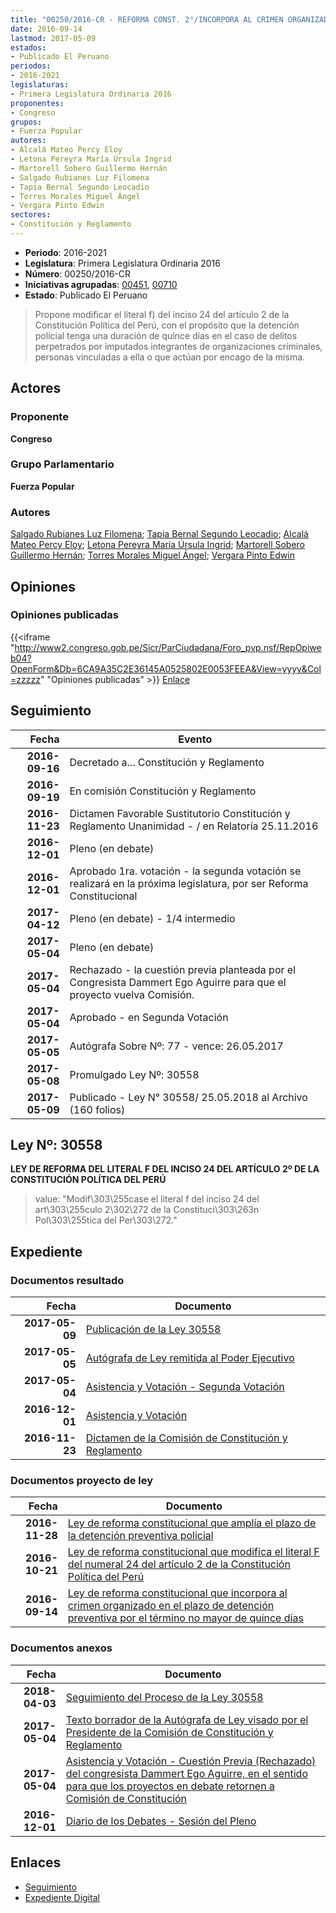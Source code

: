 ```yaml
---
title: "00250/2016-CR - REFORMA CONST. 2°/INCORPORA AL CRIMEN ORGANIZADO EN EL PLAZO DE DETENCIÓN PREVENTIVA POR EL TÉRMINO NO MAYOR DE QUINCE DÍAS"
date: 2016-09-14
lastmod: 2017-05-09
estados:
- Publicado El Peruano
periodos:
- 2016-2021
legislaturas:
- Primera Legislatura Ordinaria 2016
proponentes:
- Congreso
grupos:
- Fuerza Popular
autores:
- Alcalá Mateo Percy Eloy
- Letona Pereyra María Úrsula Ingrid
- Martorell Sobero Guillermo Hernán
- Salgado Rubianes Luz Filomena
- Tapia Bernal Segundo Leocadio
- Torres Morales Miguel Ángel
- Vergara Pinto Edwin
sectores:
- Constitución y Reglamento
---
```

- **Periodo**: 2016-2021
- **Legislatura**: Primera Legislatura Ordinaria 2016
- **Número**: 00250/2016-CR
- **Iniciativas agrupadas**: [00451](../../00400/00451), [00710](../../00700/00710)
- **Estado**: Publicado El Peruano

> Propone modificar el literal f) del inciso 24 del artículo 2 de la Constitución Política del Perú, con el propósito que la detención policial tenga una duración de quince días en el caso de delitos perpetrados por imputados integrantes de organizaciones criminales, personas vinculadas a ella o que actúan por encago de la misma.


## Actores

### Proponente

**Congreso**

### Grupo Parlamentario

**Fuerza Popular**

### Autores

[Salgado Rubianes Luz Filomena](mailto:mailto:lsalgado@congreso.gob.pe); [Tapia Bernal Segundo Leocadio](mailto:mailto:stapia@congreso.gob.pe); [Alcalá Mateo Percy Eloy](mailto:mailto:palcala@congreso.gob.pe); [Letona Pereyra María Úrsula Ingrid](mailto:mailto:mletona@congreso.gob.pe); [Martorell Sobero Guillermo Hernán](mailto:mailto:gmartorell@congreso.gob.pe); [Torres Morales Miguel Ángel](mailto:mailto:mtorresm@congreso.gob.pe); [Vergara Pinto Edwin](mailto:mailto:evergara@congreso.gob.pe)

## Opiniones

### Opiniones publicadas

{{<iframe "http://www2.congreso.gob.pe/Sicr/ParCiudadana/Foro_pvp.nsf/RepOpiweb04?OpenForm&Db=6CA9A35C2E36145A0525802E0053FEEA&View=yyyy&Col=zzzzz" "Opiniones publicadas" >}}
[Enlace](http://www2.congreso.gob.pe/Sicr/ParCiudadana/Foro_pvp.nsf/RepOpiweb04?OpenForm&Db=6CA9A35C2E36145A0525802E0053FEEA&View=yyyy&Col=zzzzz)


## Seguimiento

| Fecha | Evento |
|------:|--------|
| **2016-09-16** | Decretado a... Constitución y Reglamento |
| **2016-09-19** | En comisión Constitución y Reglamento |
| **2016-11-23** | Dictamen Favorable Sustitutorio Constitución y Reglamento Unanimidad - / en Relatoría 25.11.2016 |
| **2016-12-01** | Pleno (en debate) |
| **2016-12-01** | Aprobado 1ra. votación - la segunda votación se realizará en la próxima legislatura, por ser Reforma Constitucional |
| **2017-04-12** | Pleno (en debate) - 1/4 intermedio |
| **2017-05-04** | Pleno (en debate) |
| **2017-05-04** | Rechazado - la cuestión previa planteada por el Congresista Dammert Ego Aguirre para que el proyecto vuelva Comisión. |
| **2017-05-04** | Aprobado - en Segunda Votación |
| **2017-05-05** | Autógrafa Sobre Nº: 77 - vence: 26.05.2017 |
| **2017-05-08** | Promulgado Ley Nº: 30558 |
| **2017-05-09** | Publicado - Ley N° 30558/ 25.05.2018 al Archivo (160 folios) |

## Ley Nº: 30558

**LEY DE REFORMA DEL LITERAL F DEL INCISO 24 DEL ARTÍCULO 2º DE LA CONSTITUCIÓN POLÍTICA DEL PERÚ**

> value: "Modif\303\255case el literal f del inciso 24 del art\303\255culo 2\302\272 de la Constituci\303\263n Pol\303\255tica del Per\303\272."


## Expediente

### Documentos resultado

| Fecha | Documento |
|------:|-----------|
| **2017-05-09** | [Publicación de la Ley 30558](http://www.leyes.congreso.gob.pe/Documentos/2016_2021/ADLP/Normas_Legales/30558-LEY.pdf) |
| **2017-05-05** | [Autógrafa de Ley remitida al Poder Ejecutivo](http://www.leyes.congreso.gob.pe/Documentos/2016_2021/Autografas/Ley_y_de_Resolucion_Legislativa/AU0025020170505..pdf) |
| **2017-05-04** | [Asistencia y Votación - Segunda Votación](http://www.leyes.congreso.gob.pe/Documentos/2016_2021/Asistencia_y_Votacion/Proyectos_de_Ley/Exoneracion_de_Segunda_Votacion/ESV0025020170504.pdf) |
| **2016-12-01** | [Asistencia y Votación](http://www.leyes.congreso.gob.pe/Documentos/2016_2021/Asistencia_y_Votacion/Proyectos_de_Ley/AV0025020161201..pdf) |
| **2016-11-23** | [Dictamen de la Comisión de Constitución y Reglamento](http://www.leyes.congreso.gob.pe/Documentos/2016_2021/Dictamenes/Proyectos_de_Ley/00250DC04MAY20161123.pdf) |

### Documentos proyecto de ley

| Fecha | Documento |
|------:|-----------|
| **2016-11-28** | [Ley de reforma constitucional que amplía el plazo de la detención preventiva policial](http://www.leyes.congreso.gob.pe/Documentos/2016_2021/Proyectos_de_Ley_y_de_Resoluciones_Legislativas/PL0071020161128...pdf) |
| **2016-10-21** | [Ley de reforma constitucional que modifica el literal F del numeral 24 del artículo 2 de la Constitución Política del Perú](http://www.leyes.congreso.gob.pe/Documentos/2016_2021/Proyectos_de_Ley_y_de_Resoluciones_Legislativas/PL0045120161021..pdf) |
| **2016-09-14** | [Ley de reforma constitucional que incorpora al crimen organizado en el plazo de detención preventiva por el término no mayor de quince días](http://www.leyes.congreso.gob.pe/Documentos/2016_2021/Proyectos_de_Ley_y_de_Resoluciones_Legislativas/PL0024920160913.pdf) |

### Documentos anexos

| Fecha | Documento |
|------:|-----------|
| **2018-04-03** | [Seguimiento del Proceso de la Ley 30558](http://www.leyes.congreso.gob.pe/Documentos/2016_2021/Seguimiento_de_Proyectos_de_Ley/00250PL20180403.pdf) |
| **2017-05-04** | [Texto borrador de la Autógrafa de Ley visado por el Presidente de la Comisión de Constitución y Reglamento](http://www.leyes.congreso.gob.pe/Documentos/2016_2021/Texto_Borrador_de_Autografa/BAU0025020170504.pdf) |
| **2017-05-04** | [Asistencia y Votación - Cuestión Previa (Rechazado) del congresista Dammert Ego Aguirre, en el sentido para que los proyectos en debate retornen a Comisión de Constitución](http://www.leyes.congreso.gob.pe/Documentos/2016_2021/Asistencia_y_Votacion/Proyectos_de_Ley/AVCP0025020170504.pdf) |
| **2016-12-01** | [Diario de los Debates - Sesión del Pleno](http://www.leyes.congreso.gob.pe/Documentos/2016_2021/ADLP/Diario_Debates/30558_DD.pdf) |

## Enlaces

- [Seguimiento](http://www2.congreso.gob.pe/Sicr/TraDocEstProc/CLProLey2016.nsf/f7fff46988ca05b1052578e100829cc7/e7c19dbf0de86db80525802e005559a9?OpenDocument)
- [Expediente Digital](http://www2.congreso.gob.pe/Sicr/TraDocEstProc/Expvirt_2011.nsf/visbusqptramdoc1621/00250?opendocument)

